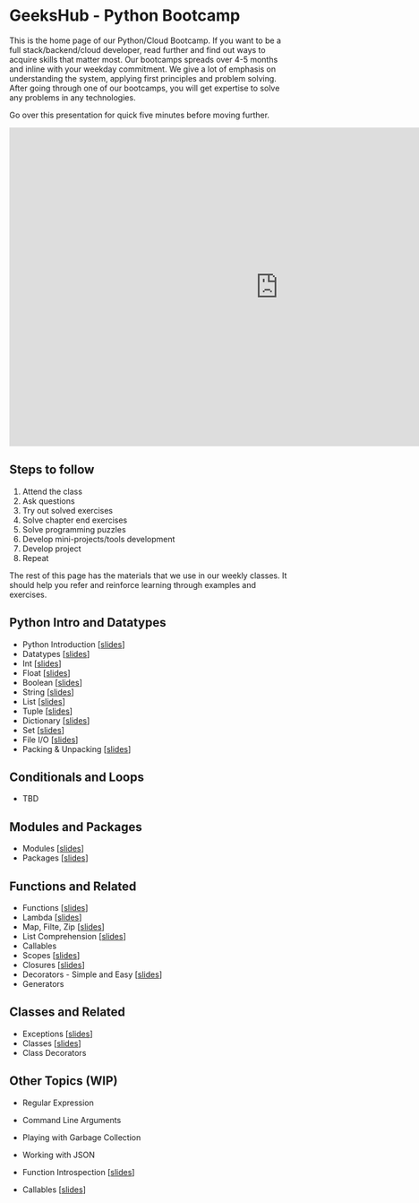 # GeeksHub - Python Bootcamp

This is the home page of our Python/Cloud Bootcamp. If you want to be a full stack/backend/cloud developer, read further and find out ways to acquire skills that matter most. Our bootcamps spreads over 4-5 months and inline with your weekday commitment. We give a lot of emphasis on understanding the system, applying first principles and problem solving. After going through one of our bootcamps, you will get expertise to solve any problems in any technologies.

Go over this presentation for quick five minutes before moving further.

<iframe src="https://docs.google.com/presentation/d/e/2PACX-1vQxR_JnAiAnc15gTMTh2JGwgaA-kWcQDbODUSAqSNi8jOeg04pggKzV8L8pJBFLWJgZx2EUvBopEa3w/embed?start=true&loop=true&delayms=10000" frameborder="0" width="960" height="569" allowfullscreen="true" mozallowfullscreen="true" webkitallowfullscreen="true"></iframe>

## Steps to follow
1. Attend the class
2. Ask questions
3. Try out solved exercises
4. Solve chapter end exercises
5. Solve programming puzzles
6. Develop mini-projects/tools development
7. Develop project
8. Repeat

The rest of this page has the materials that we use in our weekly classes. It should help you refer and reinforce learning through examples and exercises.

## Python Intro and Datatypes
* Python Introduction [[slides](python_introduction/python_introduction.html)]
* Datatypes [[slides](datatypes/datatypes.html)]
* Int [[slides](datatypes/int.html)]
* Float [[slides](datatypes/float.html)]
* Boolean [[slides](datatypes/bool.html)]
* String [[slides](datatypes/string.html)]
* List [[slides](datatypes/list.html)]
* Tuple [[slides](datatypes/tuple.html)]
* Dictionary [[slides](datatypes/dictionary.html)]
* Set [[slides](datatypes/set.html)]
* File I/O [[slides](datatypes/fileio.html)]
* Packing & Unpacking [[slides](datatypes/packing_unpacking.html)]

## Conditionals and Loops
* TBD

## Modules and Packages
* Modules [[slides](modules/modules.html)]
* Packages [[slides](packages/packages.html)]

## Functions and Related
* Functions [[slides](functions/functions.html)]
* Lambda [[slides](functions/lambda.html)]
* Map, Filte, Zip [[slides](functions/map_filter_zip.html)]
* List Comprehension [[slides](functions/list_comprehension.html)]
* Callables
* Scopes [[slides](functions/scopes.html)]
* Closures [[slides](functions/closures.html)]
* Decorators - Simple and Easy [[slides](functions/decorators.html)]
* Generators

## Classes and Related
* Exceptions [[slides](classes_exceptions/exceptions.html)]
* Classes [[slides](classes_exceptions/classes.html)]
* Class Decorators

## Other Topics (WIP)
* Regular Expression
* Command Line Arguments
* Playing with Garbage Collection
* Working with JSON


* Function Introspection [[slides](function_introspection.html)]
* Callables [[slides](callables.html)]
